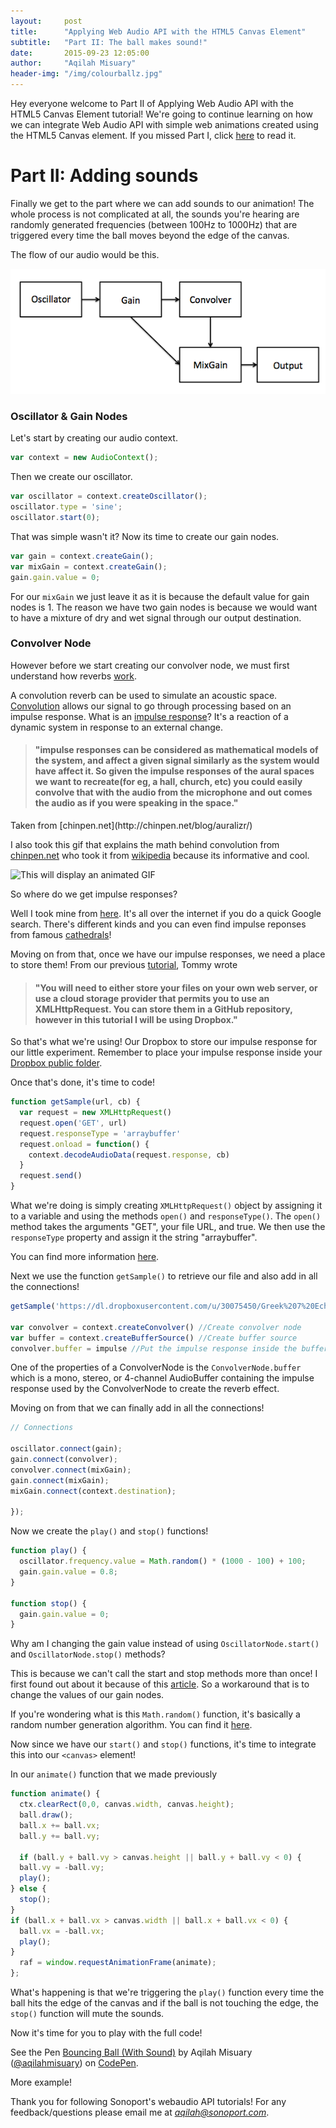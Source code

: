 ```yaml
---
layout:     post
title:      "Applying Web Audio API with the HTML5 Canvas Element"
subtitle:   "Part II: The ball makes sound!"
date:       2015-09-23 12:05:00
author:     "Aqilah Misuary"
header-img: "/img/colourballz.jpg"
---
```


Hey everyone welcome to Part II of Applying Web Audio API with the HTML5 Canvas Element tutorial! We're going to continue learning on how we can integrate Web Audio API with simple web animations created using the HTML5 Canvas element. If you missed Part I, click [here](http://sonoport.github.io/web-audio-and-canva-partI.html) to read it.

<h1>Part II: Adding sounds</h1>

<p><div class="canvas"><canvas id="canvas" width="800" height="523"></canvas></div></p>

Finally we get to the part where we can add sounds to our animation! The whole process is not complicated at all, the sounds you're hearing are randomly generated frequencies (between 100Hz to 1000Hz) that are triggered every time the ball moves beyond the edge of the canvas.

The flow of our audio would be this.

<img src="/img/webaudiograph.png">

<h3>Oscillator &amp; Gain Nodes</h3>

Let's start by creating our audio context.

```js
var context = new AudioContext();
```

Then we create our oscillator.

```js
var oscillator = context.createOscillator();
oscillator.type = 'sine';
oscillator.start(0);
```

That was simple wasn't it? Now its time to create our gain nodes.

```js
var gain = context.createGain();
var mixGain = context.createGain();
gain.gain.value = 0;
```

For our `mixGain` we just leave it as it is because the default value for gain nodes is 1. The reason we have two gain nodes is because we would want to have a mixture of dry and wet signal through our output destination.

<h3>Convolver Node</h3>

However before we start creating our convolver node, we must first understand how reverbs [work](https://dvcs.w3.org/hg/audio/raw-file/tip/webaudio/convolution.html).

A convolution reverb can be used to simulate an acoustic space. [Convolution](https://en.wikipedia.org/wiki/Convolution#Derivations) allows our signal to go through processing based on an impulse response. What is an [impulse response](https://en.wikipedia.org/wiki/Impulse_response)? It's a reaction of a dynamic system in response to an external change.

<h4><blockquote>"impulse responses can be considered as mathematical models of the system, and affect a given signal similarly as the system would have affect it. So given the impulse responses of the aural spaces we want to recreate(for eg, a hall, church, etc) you could easily convolve that with the audio from the microphone and out comes the audio as if you were speaking in the space."</blockquote></h4>
Taken from [chinpen.net](http://chinpen.net/blog/auralizr/)

I also took this gif that explains the math behind convolution from [chinpen.net](http://chinpen.net/blog/auralizr/) who took it from [wikipedia](https://en.wikipedia.org/wiki/Convolution#mediaviewer/File:Convolution_of_spiky_function_with_box2.gif) because its informative and cool.

<img src="https://upload.wikimedia.org/wikipedia/commons/b/b9/Convolution_of_spiky_function_with_box2.gif" alt="This will display an animated GIF" />

So where do we get impulse responses?

Well I took mine from [here](http://www.voxengo.com/impulses/). It's all over the internet if you do a quick Google search. There's different kinds and you can even find impulse reponses from famous [cathedrals](http://www.openairlib.net/auralizationdb/content/york-minster)!

Moving on from that, once we have our impulse responses, we need a place to store them! From our previous [tutorial](http://sonoport.github.io/sampler-and-delaynode.html), Tommy wrote

<h4><blockquote>"You will need to either store your files on your own web server, or use a cloud storage provider that permits you to use an XMLHttpRequest. You can store them in a GitHub repository, however in this tutorial I will be using Dropbox."</blockquote></h4>

So that's what we're using! Our Dropbox to store our impulse response for our little experiment. Remember to place your impulse response inside your [Dropbox public folder](https://www.dropbox.com/enable_public_folder).

Once that's done, it's time to code!

```js
function getSample(url, cb) {
  var request = new XMLHttpRequest()
  request.open('GET', url)
  request.responseType = 'arraybuffer'
  request.onload = function() {
    context.decodeAudioData(request.response, cb)
  }
  request.send()
}
```

What we're doing is simply creating `XMLHttpRequest()` object by assigning it to a variable and using the methods `open()` and `responseType()`. The `open()` method takes the arguments "GET", your file URL, and true. We then use the `responseType` property and assign it the string "arraybuffer".

You can find more information [here](http://www.w3.org/TR/XMLHttpRequest/).

Next we use the function `getSample()`  to retrieve our file and also add in all the connections!

```js
getSample('https://dl.dropboxusercontent.com/u/30075450/Greek%207%20Echo%20Hall.wav', function(impulse){

var convolver = context.createConvolver() //Create convolver node
var buffer = context.createBufferSource() //Create buffer source
convolver.buffer = impulse //Put the impulse response inside the buffer
```

One of the properties of a ConvolverNode is the `ConvolverNode.buffer` which is a mono, stereo, or 4-channel AudioBuffer containing the impulse response used by the ConvolverNode to create the reverb effect.

Moving on from that we can finally add in all the connections!

```js
// Connections

oscillator.connect(gain);
gain.connect(convolver);
convolver.connect(mixGain);
gain.connect(mixGain);
mixGain.connect(context.destination);

});
```

Now we create the `play()` and `stop()` functions!

```js
function play() {
  oscillator.frequency.value = Math.random() * (1000 - 100) + 100;
  gain.gain.value = 0.8;
}

function stop() {
  gain.gain.value = 0;
}
```

Why am I changing the gain value instead of using `OscillatorNode.start()` and `OscillatorNode.stop()` methods?

This is because we can't call the start and stop methods more than once! I first found out about it because of this [article](http://blog.szynalski.com/2014/04/02/web-audio-api/). So a workaround that is to change the values of our gain nodes.

If you're wondering what is this `Math.random()` function, it's basically a random number generation algorithm. You can find it [here](https://developer.mozilla.org/en-US/docs/Web/JavaScript/Reference/Global_Objects/Math/random).

Now since we have our `start()` and `stop()` functions, it's time to integrate this into our `<canvas>` element!

In our `animate()` function that we made previously

```js
function animate() {
  ctx.clearRect(0,0, canvas.width, canvas.height);
  ball.draw();
  ball.x += ball.vx;
  ball.y += ball.vy;

  if (ball.y + ball.vy > canvas.height || ball.y + ball.vy < 0) {
  ball.vy = -ball.vy;
  play();
} else {
  stop();
}
if (ball.x + ball.vx > canvas.width || ball.x + ball.vx < 0) {
  ball.vx = -ball.vx;
  play();
}
  raf = window.requestAnimationFrame(animate);
};
```

What's happening is that we're triggering the `play()` function every time the ball hits the edge of the canvas and if the ball is not touching the edge, the `stop()` function will mute the sounds.

Now it's time for you to play with the full code!

<p data-height="268" data-theme-id="0" data-slug-hash="epzPja" data-default-tab="result" data-user="aqilahmisuary" class='codepen'>See the Pen <a href='http://codepen.io/aqilahmisuary/pen/epzPja/'>Bouncing Ball (With Sound)</a> by Aqilah Misuary (<a href='http://codepen.io/aqilahmisuary'>@aqilahmisuary</a>) on <a href='http://codepen.io'>CodePen</a>.</p>
<script async src="//assets.codepen.io/assets/embed/ei.js"></script>

More example!

<div class="canvas"><canvas id="canvas2" width="800" height="523"></canvas></div>

Thank you for following Sonoport's webaudio API tutorials! For any feedback/questions please email me at *aqilah@sonoport.com*.

<script src="js/canva.js"></script>
<script src="js/canvasexamples.js"></script>
<link rel="stylesheet" href="css/canva.css">


















